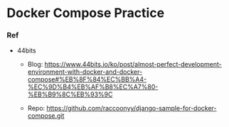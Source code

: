 # Docker Compose Practice

### Ref
- 44bits

    - Blog: https://www.44bits.io/ko/post/almost-perfect-development-environment-with-docker-and-docker-compose#%EB%8F%84%EC%BB%A4-%EC%9D%B4%EB%AF%B8%EC%A7%80-%EB%B9%8C%EB%93%9C

    - Repo: https://github.com/raccoonyy/django-sample-for-docker-compose.git

